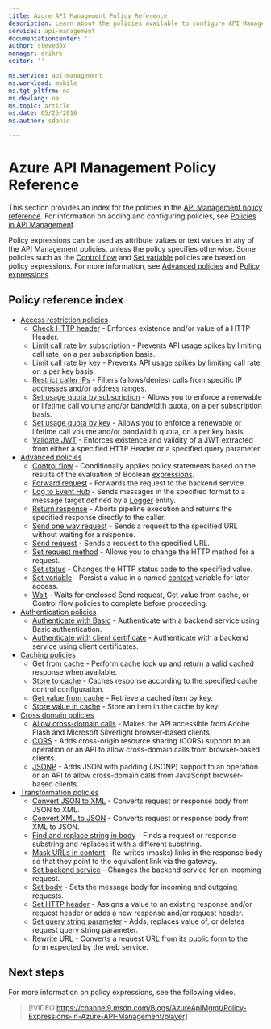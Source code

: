 ```yaml
---
title: Azure API Management Policy Reference
description: Learn about the policies available to configure API Management.
services: api-management
documentationcenter: ''
author: steved0x
manager: erikre
editor: ''

ms.service: api-management
ms.workload: mobile
ms.tgt_pltfrm: na
ms.devlang: na
ms.topic: article
ms.date: 05/25/2016
ms.author: sdanie

---
```

# Azure API Management Policy Reference
This section provides an index for the policies in the [API Management policy reference](https://msdn.microsoft.com/library/azure/dn894081.aspx). For information on adding and configuring policies, see [Policies in API Management](api-management-howto-policies.md).

Policy expressions can be used as attribute values or text values in any of the API Management policies, unless the policy specifies otherwise. Some policies such as the [Control flow](https://msdn.microsoft.com/library/azure/dn894085.aspx#choose) and [Set variable](https://msdn.microsoft.com/library/azure/dn894085.aspx#set_variable) policies are based on policy expressions. For more information, see [Advanced policies](https://msdn.microsoft.com/library/azure/dn894085.aspx) and [Policy expressions](https://msdn.microsoft.com/library/azure/dn910913.aspx)

## Policy reference index
* [Access restriction policies](https://msdn.microsoft.com/library/azure/dn894078.aspx)
  * [Check HTTP header](https://msdn.microsoft.com/library/azure/034febe3-465f-4840-9fc6-c448ef520b0f#CheckHTTPHeader) - Enforces existence and/or value of a HTTP Header.
  * [Limit call rate by subscription](https://msdn.microsoft.com/library/azure/034febe3-465f-4840-9fc6-c448ef520b0f#LimitCallRate) - Prevents API usage spikes by limiting call rate, on a per subscription basis.
  * [Limit call rate by key](https://msdn.microsoft.com/library/azure/dn894078.aspx#LimitCallRateByKey) - Prevents API usage spikes by limiting call rate, on a per key basis.
  * [Restrict caller IPs](https://msdn.microsoft.com/library/azure/034febe3-465f-4840-9fc6-c448ef520b0f#RestrictCallerIPs) - Filters (allows/denies) calls from specific IP addresses and/or address ranges.
  * [Set usage quota by subscription](https://msdn.microsoft.com/library/azure/034febe3-465f-4840-9fc6-c448ef520b0f#SetUsageQuota) - Allows you to enforce a renewable or lifetime call volume and/or bandwidth quota, on a per subscription basis.
  * [Set usage quota by key](https://msdn.microsoft.com/library/azure/dn894078.aspx#SetUsageQuotaByKey) - Allows you to enforce a renewable or lifetime call volume and/or bandwidth quota, on a per key basis.
  * [Validate JWT](https://msdn.microsoft.com/library/azure/034febe3-465f-4840-9fc6-c448ef520b0f#ValidateJWT) - Enforces existence and validity of a JWT extracted from either a specified HTTP Header or a specified query parameter.
* [Advanced policies](https://msdn.microsoft.com/library/azure/dn894085.aspx)
  * [Control flow](https://msdn.microsoft.com/library/azure/dn894085.aspx#choose) - Conditionally applies policy statements based on the results of the evaluation of Boolean [expressions](https://msdn.microsoft.com/library/azure/dn910913.aspx).
  * [Forward request](https://msdn.microsoft.com/library/azure/dn894085.aspx#ForwardRequest) - Forwards the request to the backend service.
  * [Log to Event Hub](https://msdn.microsoft.com/library/azure/dn894085.aspx#log-to-eventhub) - Sends messages in the specified format to a message target defined by a [Logger](https://msdn.microsoft.com/library/azure/mt592020.aspx#Logger) entity.
  * [Return response](https://msdn.microsoft.com/library/azure/dn894085.aspx#ReturnResponse) - Aborts pipeline execution and returns the specified response directly to the caller.
  * [Send one way request](https://msdn.microsoft.com/library/azure/dn894085.aspx#SendOneWayRequest) - Sends a request to the specified URL without waiting for a response.
  * [Send request](https://msdn.microsoft.com/library/azure/dn894085.aspx#SendRequest) - Sends a request to the specified URL.
  * [Set request method](https://msdn.microsoft.com/library/azure/dn894085.aspx#SetRequestMethod) - Allows you to change the HTTP method for a request.
  * [Set status](https://msdn.microsoft.com/library/azure/dn894085.aspx#SetStatus) - Changes the HTTP status code to the specified value.
  * [Set variable](https://msdn.microsoft.com/library/azure/dn894085.aspx#set_variable) - Persist a value in a named [context](https://msdn.microsoft.com/library/azure/ea160028-fc04-4782-aa26-4b8329df3448#ContextVariables) variable for later access.
  * [Wait](https://msdn.microsoft.com/library/azure/dn894085.aspx#Wait) - Waits for enclosed Send request, Get value from cache, or Control flow policies to complete before proceeding.
* [Authentication policies](https://msdn.microsoft.com/library/azure/dn894079.aspx)
  * [Authenticate with Basic](https://msdn.microsoft.com/library/azure/061702a7-3a78-472b-a54a-f3b1e332490d#Basic) - Authenticate with a backend service using Basic authentication.
  * [Authenticate with client certificate](https://msdn.microsoft.com/library/azure/061702a7-3a78-472b-a54a-f3b1e332490d#ClientCertificate) - Authenticate with a backend service using client certificates.
* [Caching policies](https://msdn.microsoft.com/library/azure/dn894086.aspx) 
  * [Get from cache](https://msdn.microsoft.com/library/azure/8147199c-24d8-439f-b2a9-da28a70a890c#GetFromCache) - Perform cache look up and return a valid cached response when available.
  * [Store to cache](https://msdn.microsoft.com/library/azure/8147199c-24d8-439f-b2a9-da28a70a890c#StoreToCache) - Caches response according to the specified cache control configuration.
  * [Get value from cache](https://msdn.microsoft.com/library/azure/dn894086.aspx#GetFromCacheByKey) - Retrieve a cached item by key.
  * [Store value in cache](https://msdn.microsoft.com/library/azure/dn894086.aspx#StoreToCacheByKey) - Store an item in the cache by key.
* [Cross domain policies](https://msdn.microsoft.com/library/azure/dn894084.aspx) 
  * [Allow cross-domain calls](https://msdn.microsoft.com/library/azure/7689d277-8abe-472a-a78c-e6d4bd43455d#AllowCrossDomainCalls) - Makes the API accessible from Adobe Flash and Microsoft Silverlight browser-based clients.
  * [CORS](https://msdn.microsoft.com/library/azure/7689d277-8abe-472a-a78c-e6d4bd43455d#CORS) - Adds cross-origin resource sharing (CORS) support to an operation or an API to allow cross-domain calls from browser-based clients.
  * [JSONP](https://msdn.microsoft.com/library/azure/7689d277-8abe-472a-a78c-e6d4bd43455d#JSONP) - Adds JSON with padding (JSONP) support to an operation or an API to allow cross-domain calls from JavaScript browser-based clients.
* [Transformation policies](https://msdn.microsoft.com/library/azure/dn894083.aspx) 
  * [Convert JSON to XML](https://msdn.microsoft.com/library/azure/7406a8ce-5f9c-4fae-9b0f-e574befb2ee9#ConvertJSONtoXML) - Converts request or response body from JSON to XML.
  * [Convert XML to JSON](https://msdn.microsoft.com/library/azure/7406a8ce-5f9c-4fae-9b0f-e574befb2ee9#ConvertXMLtoJSON) - Converts request or response body from XML to JSON.
  * [Find and replace string in body](https://msdn.microsoft.com/library/azure/7406a8ce-5f9c-4fae-9b0f-e574befb2ee9#Findandreplacestringinbody) - Finds a request or response substring and replaces it with a different substring.
  * [Mask URLs in content](https://msdn.microsoft.com/library/azure/7406a8ce-5f9c-4fae-9b0f-e574befb2ee9#MaskURLSContent) - Re-writes (masks) links in the response body so that they point to the equivalent link via the gateway.
  * [Set backend service](https://msdn.microsoft.com/library/azure/7406a8ce-5f9c-4fae-9b0f-e574befb2ee9#SetBackendService) - Changes the backend service for an incoming request.
  * [Set body](https://msdn.microsoft.com/library/azure/dn894083.aspx#SetBody) - Sets the message body for incoming and outgoing requests.
  * [Set HTTP header](https://msdn.microsoft.com/library/azure/7406a8ce-5f9c-4fae-9b0f-e574befb2ee9#SetHTTPheader) - Assigns a value to an existing response and/or request header or adds a new response and/or request header.
  * [Set query string parameter](https://msdn.microsoft.com/library/azure/7406a8ce-5f9c-4fae-9b0f-e574befb2ee9#SetQueryStringParameter) - Adds, replaces value of, or deletes request query string parameter.
  * [Rewrite URL](https://msdn.microsoft.com/library/azure/7406a8ce-5f9c-4fae-9b0f-e574befb2ee9#RewriteURL) - Converts a request URL from its public form to the form expected by the web service.

## Next steps
For more information on policy expressions, see the following video.

> [!VIDEO https://channel9.msdn.com/Blogs/AzureApiMgmt/Policy-Expressions-in-Azure-API-Management/player]
> 
> 
> 

[Access restriction policies]: https://msdn.microsoft.com/library/azure/dn894078.aspx
[Check HTTP header]: https://msdn.microsoft.com/library/azure/034febe3-465f-4840-9fc6-c448ef520b0f#CheckHTTPHeader
[Limit call rate by subscription]: https://msdn.microsoft.com/library/azure/034febe3-465f-4840-9fc6-c448ef520b0f#LimitCallRate
[Restrict caller IPs]: https://msdn.microsoft.com/library/azure/034febe3-465f-4840-9fc6-c448ef520b0f#RestrictCallerIPs
[Set usage quota by subscription]: https://msdn.microsoft.com/library/azure/034febe3-465f-4840-9fc6-c448ef520b0f#SetUsageQuota
[Validate JWT]: https://msdn.microsoft.com/library/azure/034febe3-465f-4840-9fc6-c448ef520b0f#ValidateJWT

[Advanced policies]: https://msdn.microsoft.com/library/azure/dn894085.aspx
[Control flow]: https://msdn.microsoft.com/library/azure/dn894085.aspx#choose
[Set variable]: https://msdn.microsoft.com/library/azure/dn894085.aspx#set_variable
[expressions]: https://msdn.microsoft.com/library/azure/dn910913.aspx
[context]: https://msdn.microsoft.com/library/azure/ea160028-fc04-4782-aa26-4b8329df3448#ContextVariables
[Forward request]: https://msdn.microsoft.com/library/azure/dn894085.aspx#ForwardRequest
[Log to Event Hub]: https://msdn.microsoft.com/library/azure/dn894085.aspx#log-to-eventhub

[Authentication policies]: https://msdn.microsoft.com/library/azure/dn894079.aspx
[Authenticate with Basic]: https://msdn.microsoft.com/library/azure/061702a7-3a78-472b-a54a-f3b1e332490d#Basic
[Authenticate with client certificate]: https://msdn.microsoft.com/library/azure/061702a7-3a78-472b-a54a-f3b1e332490d#ClientCertificate
[Caching policies]: https://msdn.microsoft.com/library/azure/dn894086.aspx
[Get from cache]: https://msdn.microsoft.com/library/azure/8147199c-24d8-439f-b2a9-da28a70a890c#GetFromCache
[Store to cache]: https://msdn.microsoft.com/library/azure/8147199c-24d8-439f-b2a9-da28a70a890c#StoreToCache

[Cross domain policies]: https://msdn.microsoft.com/library/azure/dn894084.aspx
[Allow cross-domain calls]: https://msdn.microsoft.com/library/azure/7689d277-8abe-472a-a78c-e6d4bd43455d#AllowCrossDomainCalls
[CORS]: https://msdn.microsoft.com/library/azure/7689d277-8abe-472a-a78c-e6d4bd43455d#CORS
[JSONP]: https://msdn.microsoft.com/library/azure/7689d277-8abe-472a-a78c-e6d4bd43455d#JSONP

[Transformation policies]: https://msdn.microsoft.com/library/azure/dn894083.aspx
[Convert JSON to XML]: https://msdn.microsoft.com/library/azure/7406a8ce-5f9c-4fae-9b0f-e574befb2ee9#ConvertJSONtoXML
[Convert XML to JSON]: https://msdn.microsoft.com/library/azure/7406a8ce-5f9c-4fae-9b0f-e574befb2ee9#ConvertXMLtoJSON
[Find and replace string in body]: https://msdn.microsoft.com/library/azure/7406a8ce-5f9c-4fae-9b0f-e574befb2ee9#Findandreplacestringinbody
[Mask URLs in content]: https://msdn.microsoft.com/library/azure/7406a8ce-5f9c-4fae-9b0f-e574befb2ee9#MaskURLSContent
[Set backend service]: https://msdn.microsoft.com/library/azure/7406a8ce-5f9c-4fae-9b0f-e574befb2ee9#SetBackendService
[Set body]: https://msdn.microsoft.com/library/azure/dn894083.aspx#SetBody
[Set HTTP header]: https://msdn.microsoft.com/library/azure/7406a8ce-5f9c-4fae-9b0f-e574befb2ee9#SetHTTPheader
[Set query string parameter]: https://msdn.microsoft.com/library/azure/7406a8ce-5f9c-4fae-9b0f-e574befb2ee9#SetQueryStringParameter
[Rewrite URL]: https://msdn.microsoft.com/library/azure/7406a8ce-5f9c-4fae-9b0f-e574befb2ee9#RewriteURL



[Policies in API Management]: api-management-howto-policies.md
[API Management policy reference]: https://msdn.microsoft.com/library/azure/dn894081.aspx

[Policy expressions]: https://msdn.microsoft.com/library/azure/dn910913.aspx


